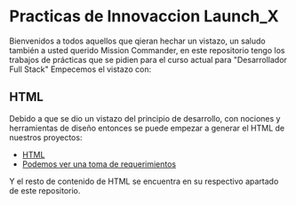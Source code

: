 # Practicas de Innovaccion Launch_X

Bienvenidos a todos aquellos que qieran hechar un vistazo, un saludo también a usted querido Mission Commander, en este repositorio tengo los trabajos de prácticas que se pidien para el curso actual para "Desarrollador Full Stack" Empecemos el vistazo con:

## HTML

Debido a que se dio un vistazo del principio de desarrollo, con nociones y herramientas de diseño entonces se puede empezar a generar el HTML de nuestros proyectos:

* [HTML](/HTML/README.md)
* [Podemos ver una toma de requerimientos](/HTML/requerimientos.md)

Y el resto de contenido de HTML se encuentra en su respectivo apartado de este repositorio.